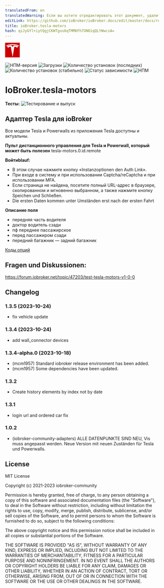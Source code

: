 ```yaml
---
translatedFrom: en
translatedWarning: Если вы хотите отредактировать этот документ, удалите поле «translatedFrom», в противном случае этот документ будет снова автоматически переведен
editLink: https://github.com/ioBroker/ioBroker.docs/edit/master/docs/ru/adapterref/iobroker.tesla-motors/README.md
title: ioBroker.tesla-motors
hash: qiJyGYl+iytQgjCKWTgus6qTMM6Fh7ONOiqQLYWwcsA=
---
```

![Логотип](../../../en/adapterref/iobroker.tesla-motors/admin/tesla-motors.png)

![НПМ-версия](https://img.shields.io/npm/v/iobroker.tesla-motors.svg)
![Загрузки](https://img.shields.io/npm/dm/iobroker.tesla-motors.svg)
![Количество установок (последних)](https://iobroker.live/badges/tesla-motors-installed.svg)
![Количество установок (стабильно)](https://iobroker.live/badges/tesla-motors-stable.svg)
![Статус зависимости](https://img.shields.io/david/iobroker-community-adapters/iobroker.tesla-motors.svg)
![НПМ](https://nodei.co/npm/iobroker.tesla-motors.png?downloads=true)

# IoBroker.tesla-motors
**Тесты:** ![Тестирование и выпуск](https://github.com/iobroker-community-adapters/ioBroker.tesla-motors/workflows/Test%20and%20Release/badge.svg)

## Адаптер Tesla для ioBroker
Все модели Tesla и Powerwalls из приложения Tesla доступны и актуальны.

**Пульт дистанционного управления для Tesla и Powerwall, который может быть полезен** tesla-motors.0.id.remote

**Войтиblauf:**

- В этом случае нажмите кнопку «Instanzoptionen den Auth Link».
- При входе в систему и при использовании Captcha/reCaptcha и при использовании MFA.
- Если страница не найдена, посетите полный URL-адрес в браузере, скопированном и мгновенно выбранном, а также нажмите кнопку Speichen und Schließen.
- Die ersten Daten kommen unter Umständen erst nach der ersten Fahrt

**Описание поля**

- передняя часть водителя
- доктор водитель сзади
- пф переднее пассажирское
- перед пассажиром сзади
- передний багажник
— задний багажник

[Коды опций](https://tesla-api.timdorr.com/vehicle/optioncodes)

## Fragen und Diskussionen:
https://forum.iobroker.net/topic/47203/test-tesla-motors-v1-0-0

## Changelog

<!--
    Placeholder for the next version (at the beginning of the line):
    ### **WORK IN PROGRESS**
-->
### 1.3.5 (2023-10-24)

- fix vehicle update

### 1.3.4 (2023-10-24)

- add wall_connector devices

### 1.3.4-alpha.0 (2023-10-18)

- (mcm1957) Standard iobroker release environment has been added.
- (mcm1957) Some dependencies have been updated.

### 1.3.2

- Create history elements by index not by date

### 1.3.1

- login url and ordered car fix

### 1.0.2

- (iobroker-community-adapters) ALLE DATENPUNKTE SIND NEU, Vis muss angepasst werden. Neue Version mit neuen Zuständen für Tesla und Powerwalls.

## License

MIT License

Copyright (c) 2021-2023 iobroker-community

Permission is hereby granted, free of charge, to any person obtaining a copy
of this software and associated documentation files (the "Software"), to deal
in the Software without restriction, including without limitation the rights
to use, copy, modify, merge, publish, distribute, sublicense, and/or sell
copies of the Software, and to permit persons to whom the Software is
furnished to do so, subject to the following conditions:

The above copyright notice and this permission notice shall be included in all
copies or substantial portions of the Software.

THE SOFTWARE IS PROVIDED "AS IS", WITHOUT WARRANTY OF ANY KIND, EXPRESS OR
IMPLIED, INCLUDING BUT NOT LIMITED TO THE WARRANTIES OF MERCHANTABILITY,
FITNESS FOR A PARTICULAR PURPOSE AND NONINFRINGEMENT. IN NO EVENT SHALL THE
AUTHORS OR COPYRIGHT HOLDERS BE LIABLE FOR ANY CLAIM, DAMAGES OR OTHER
LIABILITY, WHETHER IN AN ACTION OF CONTRACT, TORT OR OTHERWISE, ARISING FROM,
OUT OF OR IN CONNECTION WITH THE SOFTWARE OR THE USE OR OTHER DEALINGS IN THE
SOFTWARE.
